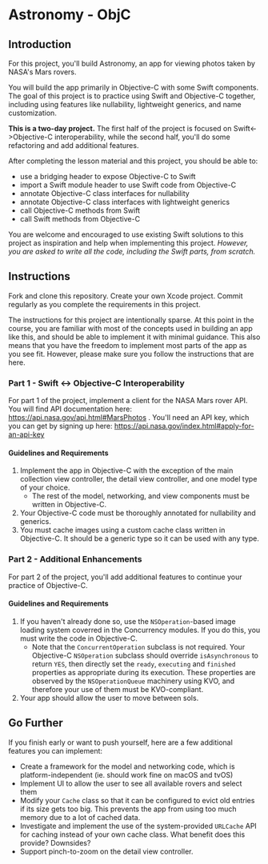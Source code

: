 # Astronomy - ObjC

## Introduction

For this project, you'll build Astronomy, an app for viewing photos taken by NASA's Mars rovers. 

You will build the app primarily in Objective-C with some Swift components. The goal of this project is to practice using Swift and Objective-C together, including using features like nullability, lightweight generics, and name customization.

**This is a two-day project.** The first half of the project is focused on Swift<->Objective-C interoperability, while the second half, you'll do some refactoring and add additional features.

After completing the lesson material and this project, you should be able to:

- use a bridging header to expose Objective-C to Swift
- import a Swift module header to use Swift code from Objective-C
- annotate Objective-C class interfaces for nullability
- annotate Objective-C class interfaces with lightweight generics
- call Objective-C methods from Swift
- call Swift methods from Objective-C

You are welcome and encouraged to use existing Swift solutions to this project as inspiration and help when implementing this project. *However, you are asked to write all the code, including the Swift parts, from scratch.*

## Instructions

Fork and clone this repository. Create your own Xcode project. Commit regularly as you complete the requirements in this project.

The instructions for this project are intentionally sparse. At this point in the course, you are familiar with most of the concepts used in building an app like this, and should be able to implement it with minimal guidance. This also means that you have the freedom to implement most parts of the app as you see fit. However, please make sure you follow the instructions that are here.

### Part 1 - Swift <-> Objective-C Interoperability

For part 1 of the project, implement a client for the NASA Mars rover API. You will find API documentation here: https://api.nasa.gov/api.html#MarsPhotos . You'll need an API key, which you can get by signing up here: https://api.nasa.gov/index.html#apply-for-an-api-key

#### Guidelines and Requirements

1. Implement the app in Objective-C with the exception of the main collection view controller, the detail view controller, and one model type of your choice. 
    - The rest of the model, networking, and view components must be written in Objective-C.
2. Your Objective-C code must be thoroughly annotated for nullability and generics.
3. You must cache images using a custom cache class written in Objective-C. It should be a generic type so it can be used with any type.

### Part 2 - Additional Enhancements

For part 2 of the project, you'll add additional features to continue your practice of Objective-C.

#### Guidelines and Requirements

1. If you haven't already done so, use the `NSOperation`-based image loading system coverred in the Concurrency modules. If you do this, you must write the code in Objective-C. 
    - Note that the `ConcurrentOperation` subclass is not required. Your Objective-C `NSOperation` subclass should override `isAsynchronous` to return `YES`, then directly set the `ready`, `executing` and `finished` properties as appropriate during its execution. These properties are observed by the `NSOperationQueue` machinery using KVO, and therefore your use of them must be KVO-compliant.
2. Your app should allow the user to move between sols.

## Go Further

If you finish early or want to push yourself, here are a few additional features you can implement:

- Create a framework for the model and networking code, which is platform-independent (ie. should work fine on macOS and tvOS)
- Implement UI to allow the user to see all available rovers and select them
- Modify your `Cache` class so that it can be configured to evict old entries if its size gets too big. This prevents the app from using too much memory due to a lot of cached data.
- Investigate and implement the use of the system-provided `URLCache` API for caching instead of your own cache class. What benefit does this provide? Downsides?
- Support pinch-to-zoom on the detail view controller.
